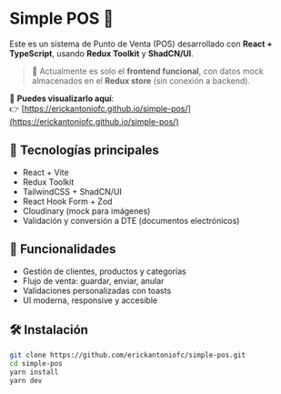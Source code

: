 # Simple POS 🧾

Este es un sistema de Punto de Venta (POS) desarrollado con **React + TypeScript**, usando **Redux Toolkit** y **ShadCN/UI**.

> 🔧 Actualmente es solo el **frontend funcional**, con datos mock almacenados en el **Redux store** (sin conexión a backend).

🎯 **Puedes visualizarlo aquí**:  
👉 [https://erickantoniofc.github.io/simple-pos/](https://erickantoniofc.github.io/simple-pos/)

## 🚀 Tecnologías principales

- React + Vite
- Redux Toolkit
- TailwindCSS + ShadCN/UI
- React Hook Form + Zod
- Cloudinary (mock para imágenes)
- Validación y conversión a DTE (documentos electrónicos)

## 🧪 Funcionalidades

- Gestión de clientes, productos y categorías
- Flujo de venta: guardar, enviar, anular
- Validaciones personalizadas con toasts
- UI moderna, responsive y accesible

## 🛠️ Instalación

```bash
git clone https://github.com/erickantoniofc/simple-pos.git
cd simple-pos
yarn install
yarn dev
